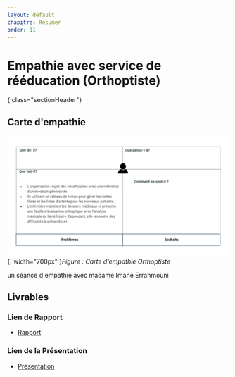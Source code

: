 ```yaml
---
layout: default
chapitre: Resumer
order: 11
---
```

# Empathie avec service de rééducation (Orthoptiste) 
{:class="sectionHeader"}

<!-- new slide -->

## Carte d'empathie

![carte d'empathie Orthoptiste](./images/carte-empathie-orthoptiste-Imane-Errahmouni.png){: width="700px" }*Figure : Carte d'empathie Orthoptiste*

<!-- note -->

un séance d'empathie avec madame Imane Errahmouni 


## Livrables

### Lien de Rapport

- [Rapport](/besoin/empathie-orthoptiste/rapport.html)


### Lien de la Présentation

- [Présentation](/besoin/empathie-orthoptiste/presentation.html)

<!-- new slide -->